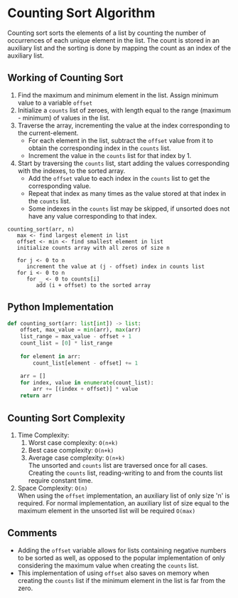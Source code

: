 # Counting Sort Algorithm

Counting sort sorts the elements of a list by counting the number of occurrences of each unique element in the list. The count is stored in an auxiliary list and the sorting is done by mapping the count as an index of the auxiliary list.

## Working of Counting Sort

1. Find the maximum and minimum element in the list. Assign minimum value to a variable `offset`
2. Initialize a `counts` list of zeroes, with length equal to the range (maximum - minimum) of values in the list.
3. Traverse the array, incrementing the value at the index corresponding to the current-element.
   + For each element in the list, subtract the `offset` value from it to obtain the corresponding index in the `counts` list.
   + Increment the value in the `counts` list for that index by 1.
4. Start by traversing the `counts` list, start adding the values corresponding with the indexes, to the sorted array.
   + Add the `offset` value to each index in the `counts` list to get the corresponding value.
   + Repeat that index as many times as the value stored at that index in the `counts` list.
   + Some indexes in the `counts` list may be skipped, if unsorted does not have any value corresponding to that index.

```
counting_sort(arr, n)
   max <- find largest element in list
   offset <- min <- find smallest element in list
   initialize counts array with all zeros of size n

   for j <- 0 to n
      increment the value at (j - offset) index in counts list 
   for i <- 0 to n
      for _ <- 0 to counts[i]
         add (i + offset) to the sorted array
```

## Python Implementation

```python
def counting_sort(arr: list[int]) -> list:
    offset, max_value = min(arr), max(arr)
    list_range = max_value - offset + 1
    count_list = [0] * list_range
    
    for element in arr:
        count_list[element - offset] += 1

    arr = []
    for index, value in enumerate(count_list):
        arr += [(index + offset)] * value
    return arr
```

## Counting Sort Complexity

1. Time Complexity:
   1. Worst case complexity: `O(n+k)`
   2. Best case complexity: `O(n+k)`
   3. Average case complexity: `O(n+k)`\
   The unsorted and `counts` list are traversed once for all cases. Creating the `counts` list, reading-writing to and from the counts list require constant time.
2. Space Complexity: `O(n)`\
   When using the `offset` implementation, an auxiliary list of only size 'n' is required. For normal implementation, an auxiliary list of size equal to the maximum element in the unsorted list will be required `O(max)`

## Comments

- Adding the `offset` variable allows for lists containing negative numbers to be sorted as well, as opposed to the popular implementation of only considering the maximum value when creating the `counts` list.
- This implementation of using `offset` also saves on memory when creating the `counts` list if the minimum element in the list is far from the zero.
